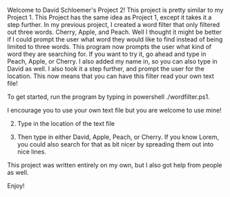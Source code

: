Welcome to David Schloemer's Project 2! This project is pretty similar to my Project 1. This Project has the same idea as Project 1, except it takes it a step further. In my
previous project, I created a word filter that only filtered out three words. Cherry, Apple, and Peach. Well I thought it might be better if I could prompt the user what word they
would like to find instead of being limited to three words. This program now prompts the user what kind of word they are searching for. If you want to try it, go ahead and type in
Peach, Apple, or Cherry. I also added my name in, so you can also type in David as well. I also took it a step further, and prompt the user for the location. This now means that
you can have this filter read your own text file!

To get started, run the program by typing in powershell ./wordfilter.ps1. 

I encourage you to use your own text file but you are welcome to use mine!

2) Type in the location of the text file

3) Then type in either David, Apple, Peach, or Cherry. If you know Lorem, you could also search for that as bit nicer by spreading them out into nice lines.

This project was written entirely on my own, but I also got help from people as well.

Enjoy!
